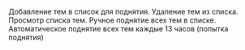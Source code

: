 Добавление тем в список для поднятия.
Удаление тем из списка.
Просмотр списка тем.
Ручное поднятие всех тем в списке.
Автоматическое поднятие всех тем каждые 13 часов (попытка поднятия)
